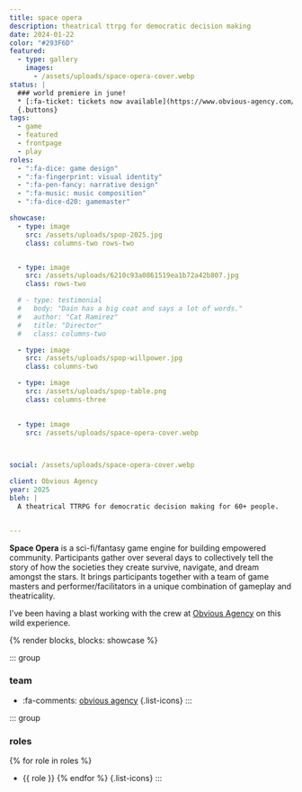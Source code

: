 ```yaml
---
title: space opera
description: theatrical ttrpg for democratic decision making
date: 2024-01-22
color: "#293F6D"
featured:
  - type: gallery
    images:
      - /assets/uploads/space-opera-cover.webp
status: |
  ### world premiere in june!
  * [:fa-ticket: tickets now available](https://www.obvious-agency.com/event-list)
  {.buttons}
tags:
  - game
  - featured
  - frontpage
  - play
roles:
  - ":fa-dice: game design"
  - ":fa-fingerprint: visual identity"
  - ":fa-pen-fancy: narrative design"
  - ":fa-music: music composition"
  - ":fa-dice-d20: gamemaster"

showcase: 
  - type: image
    src: /assets/uploads/spop-2025.jpg
    class: columns-two rows-two


  - type: image
    src: /assets/uploads/6210c93a0861519ea1b72a42b807.jpg 
    class: rows-two

  # - type: testimonial
  #   body: "Dain has a big coat and says a lot of words."
  #   author: "Cat Ramirez"
  #   title: "Director"
  #   class: columns-two

  - type: image
    src: /assets/uploads/spop-willpower.jpg 
    class: columns-two

  - type: image
    src: /assets/uploads/spop-table.png
    class: columns-three

  
  - type: image
    src: /assets/uploads/space-opera-cover.webp

  

social: /assets/uploads/space-opera-cover.webp

client: Obvious Agency
year: 2025
bleh: |
  A theatrical TTRPG for democratic decision making for 60+ people.


---
```



**Space Opera** is a sci-fi/fantasy game engine for building empowered community. Participants gather over several days to collectively tell the story of how the societies they create survive, navigate, and dream amongst the stars. It brings participants together with a team of game masters and performer/facilitators in a unique combination of gameplay and theatricality.

I've been having a blast working with the crew at [Obvious Agency](https://www.obvious-agency.com/) on this wild experience.


<div class="tiles content-wide gap-tight all-rounded stack-isolate">
{% render blocks, blocks: showcase %}
</div>

<div class="grid-medium">

::: group
### team
* :fa-comments: [obvious agency](https://www.obvious-agency.com/)
{.list-icons}
:::

::: group
### roles

{% for role in roles %}
* {{ role }}
{% endfor %}
{.list-icons}
:::

</div>
